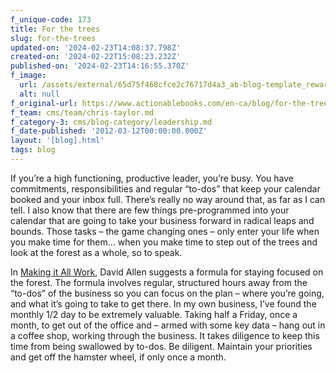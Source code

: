 ```yaml
---
f_unique-code: 173
title: For the trees
slug: for-the-trees
updated-on: '2024-02-23T14:08:37.798Z'
created-on: '2024-02-22T15:08:23.232Z'
published-on: '2024-02-23T14:16:55.370Z'
f_image:
  url: /assets/external/65d75f468cfce2c76717d4a3_ab-blog-template_reward.jpeg
  alt: null
f_original-url: https://www.actionablebooks.com/en-ca/blog/for-the-trees/
f_team: cms/team/chris-taylor.md
f_category-3: cms/blog-category/leadership.md
f_date-published: '2012-03-12T00:00:00.000Z'
layout: '[blog].html'
tags: blog
---
```


If you’re a high functioning, productive leader, you’re busy. You have commitments, responsibilities and regular “to-dos” that keep your calendar booked and your inbox full. There’s really no way around that, as far as I can tell. I also know that there are few things pre-programmed into your calendar that are going to take your business forward in radical leaps and bounds. Those tasks – the game changing ones – only enter your life when you make time for them… when you make time to step out of the trees and look at the forest as a whole, so to speak.

In [Making it All Work](http://actionablebooks.com/summaries/making-it-all-work-part-2/), David Allen suggests a formula for staying focused on the forest. The formula involves regular, structured hours away from the “to-dos” of the business so you can focus on the plan – where you’re going, and what it’s going to take to get there. In my own business, I’ve found the monthly 1/2 day to be extremely valuable. Taking half a Friday, once a month, to get out of the office and – armed with some key data – hang out in a coffee shop, working through the business. It takes diligence to keep this time from being swallowed by to-dos. Be diligent. Maintain your priorities and get off the hamster wheel, if only once a month.
